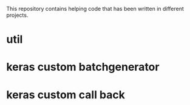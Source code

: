 This repository contains helping code that has been written in different projects. 


# util


# keras custom batchgenerator


# keras custom call back
